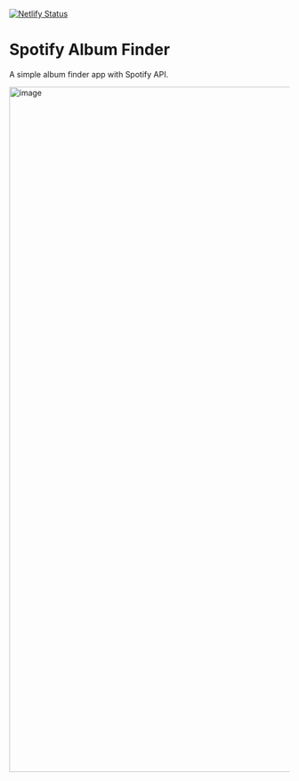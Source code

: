 [![Netlify Status](https://api.netlify.com/api/v1/badges/99821f4f-ec4d-4443-99a5-7c395bde71fd/deploy-status)](https://app.netlify.com/sites/spotify-albumfinder/deploys)

# Spotify Album Finder

A simple album finder app with Spotify API.

<img width="1231" alt="image" src="https://github.com/emirbuckun/spotify-album-finder/assets/63044078/8a75279b-9fcf-458d-bc4e-19874013cc93">
